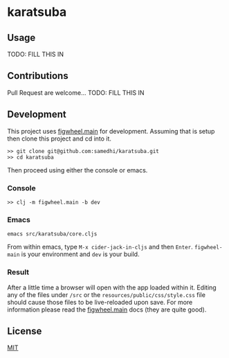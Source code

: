 # karatsuba

## Usage

TODO: FILL THIS IN

## Contributions

Pull Request are welcome... TODO: FILL THIS IN

## Development

This project uses [figwheel.main](https://figwheel.org/docs/) for development. Assuming that is setup then clone this project and cd into it.

```
>> git clone git@github.com:samedhi/karatsuba.git
>> cd karatsuba
```

Then proceed using either the console or emacs.

### Console

```
>> clj -m figwheel.main -b dev
```

### Emacs
```
emacs src/karatsuba/core.cljs
```
From within emacs, type `M-x cider-jack-in-cljs` and then `Enter`. `figwheel-main` is your environment and `dev` is your build.

### Result

After a little time a browser will open with the app loaded within it. Editing any of the files under `/src` or the `resources/public/css/style.css` file should cause those files to be live-reloaded upon save. For more information please read the [figwheel.main](https://figwheel.org/docs/) docs (they are quite good).

## License
[MIT](https://choosealicense.com/licenses/mit/)

